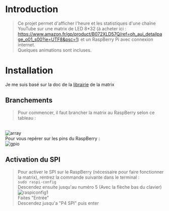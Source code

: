 
# Introduction

> Ce projet permet d'afficher l'heure et les statistiques d'une chaîne YouTube sur une matrix de LED 8*32 (à acheter ici : https://www.amazon.fr/gp/product/B072XLD57Q/ref=oh_aui_detailpage_o01_s00?ie=UTF8&psc=1) et un RaspBerry Pi avec connexion internet.
<br/> Quelques animations sont incluses.

# Installation
Je me suis basé sur la doc de la <a href=https://luma-led-matrix.readthedocs.io/en/latest/install.html>librairie</a> de la matrix

## Branchements
> Pour commencer, il faut brancher la matrix au RaspBerry selon ce tableau : 
<br/>
<img src="https://image.ibb.co/jTQUTc/array.png" alt="array" border="0">
<br/>
Pour vous repérer sur les pins du RaspBerry :
<br/>
<img src="https://image.ibb.co/epF2gx/gpio.png" alt="gpio" border="0">
<br/>

## Activation du SPI

> Pour activer le SPI sur le RaspBerry (nécessaire pour faire fonctionner la matrix), rentrez la commande suivante dans le terminal :
<br/><code>sudo raspi-config</code>
<br/> Descendez ensuite jusqu'au numéro 5 (Avec la flèche bas du clavier)
<br/><img src="https://image.ibb.co/iE2ZTc/raspiconfig1.png" alt="raspiconfig1" border="0">
<br/> Faites "Entrée"
<br/> Descendez jusqu'a "P4 SPI" puis enter
<br/>


